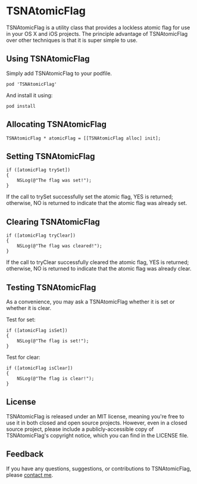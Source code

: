 TSNAtomicFlag
=============

TSNAtomicFlag is a utility class that provides a lockless atomic flag for use in your OS X and iOS projects. The principle advantage of TSNAtomicFlag over other techniques is that it is super simple to use.

Using TSNAtomicFlag
------------------------
Simply add TSNAtomicFlag to your podfile.
```
pod 'TSNAtomicFlag'
```
And install it using:
```
pod install
```
Allocating TSNAtomicFlag
------------------------
```
TSNAtomicFlag * atomicFlag = [[TSNAtomicFlag alloc] init];
```

Setting TSNAtomicFlag
---------------------
```
if ([atomicFlag trySet]) 
{
    NSLog(@"The flag was set!");
}
```
If the call to trySet successfully set the atomic flag, YES is returned; otherwise, NO is returned to indicate that the atomic flag was already set.

Clearing TSNAtomicFlag
----------------------
```
if ([atomicFlag tryClear])
{
    NSLog(@"The flag was cleared!");
}
```
If the call to tryClear successfully cleared the atomic flag, YES is returned; otherwise, NO is returned to indicate that the atomic flag was already clear.

Testing TSNAtomicFlag
---------------------
As a convenience, you may ask a TSNAtomicFlag whether it is set or whether it is clear.

Test for set:
```
if ([atomicFlag isSet])
{
    NSLog(@"The flag is set!");
}
```

Test for clear:
```
if ([atomicFlag isClear])
{
    NSLog(@"The flag is clear!");
}
```
    
License
-------
TSNAtomicFlag is released under an MIT license, meaning you're free to use it in both closed and open source projects. However, even in a closed source project, please include a publicly-accessible copy of TSNAtomicFlag's copyright notice, which you can find in the LICENSE file.

Feedback
--------
If you have any questions, suggestions, or contributions to TSNAtomicFlag, please [contact me](mailto:brianlambert@softwarenerd.org).
